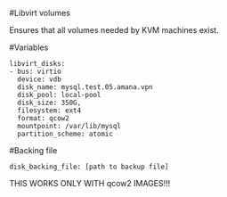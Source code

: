 #Libvirt volumes

Ensures that all volumes needed by KVM machines exist.

#Variables


	libvirt_disks:
	- bus: virtio
	  device: vdb
	  disk_name: mysql.test.05.amana.vpn
	  disk_pool: local-pool
	  disk_size: 350G,
	  filesystem: ext4
	  format: qcow2
	  mountpoint: /var/lib/mysql
	  partition_scheme: atomic



#Backing file

	disk_backing_file: [path to backup file]
	
THIS WORKS ONLY WITH qcow2 IMAGES!!!
